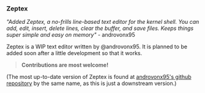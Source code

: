 ### Zeptex

*"Added Zeptex, a no-frills line-based text editor for the kernel shell. You can add,
edit, insert, delete lines, clear the buffer, and save files. Keeps things super
simple and easy on memory"* - androvonx95

Zeptex is a WIP text editor written by @androvonx95. It is planned to be added soon
after a little development so that it works.

> **Contributions are most welcome!**

(The most up-to-date version of Zeptex is found at 
[androvonx95's github repository](https://github.com/androvonx95/Zeptex)
by the same name, as this is just a downstream version.)